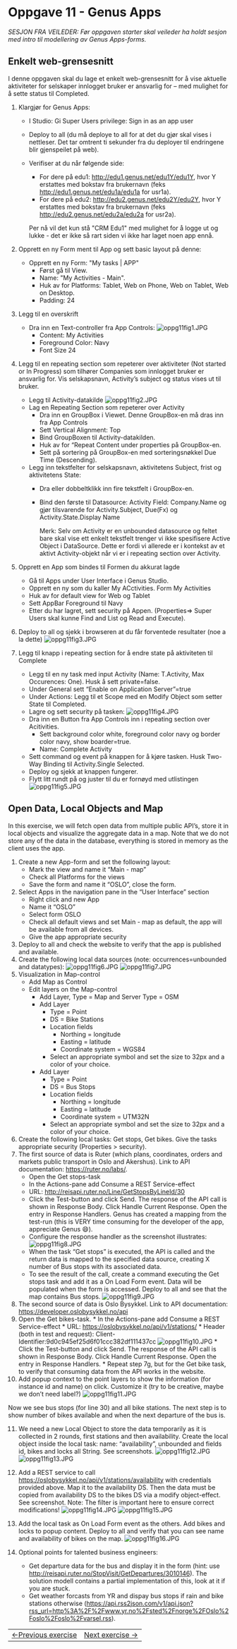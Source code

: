 # Oppgave 11 - Genus Apps

*SESJON FRA VEILEDER: Før oppgaven starter skal veileder ha holdt sesjon med intro til modellering av Genus Apps-forms.*

## Enkelt web-grensesnitt
I denne oppgaven skal du lage et enkelt web-grensesnitt for å vise aktuelle aktiviteter for selskaper innlogget bruker er ansvarlig for – med mulighet for å sette status til Completed.
1. Klargjør for Genus Apps:
    * I Studio: Gi Super Users privilege: Sign in as an app user
    * Deploy to all (du må deploye to all for at det du gjør skal vises i nettleser. Det tar omtrent ti sekunder fra du deployer til endringene blir gjenspeilet på web).
    * Verifiser at du når følgende side:
      * For dere på edu1: http://edu1.genus.net/edu1Y/edu1Y, hvor Y erstattes med bokstav fra brukernavn (feks http://edu1.genus.net/edu1a/edu1a for usr1a).
      *	For dere på edu2: http://edu2.genus.net/edu2Y/edu2Y, hvor Y erstattes med bokstav fra brukernavn (feks http://edu2.genus.net/edu2a/edu2a for usr2a).
    
      Per nå vil det kun stå "CRM Edu1" med mulighet for å logge ut og lukke - det er ikke så rart siden vi ikke har laget noen app ennå.
2.	Opprett en ny Form ment til App og sett basic layout på denne:
    * Opprett en ny Form: "My tasks | APP"
      * Først gå til View.
      * Name: "My Activities - Main".
      * Huk av for Platforms: Tablet, Web on Phone, Web on Tablet, Web on Desktop.
      *  Padding: 24
3.	Legg til en overskrift
    * Dra inn en Text-controller fra App Controls:
      ![oppg11fig1.JPG](media/oppg11fig1.JPG)
      * Content: My Activities
      * Foreground Color: Navy
      * Font Size 24
4. Legg til en repeating section som repeterer over aktiviteter (Not started or In Progress) som tilhører Companies som innlogget bruker er ansvarlig for. Vis selskapsnavn, Activity’s subject og status vises ut til bruker.
   * Legg til Activity-datakilde
  ![oppg11fig2.JPG](media/oppg11fig2.JPG)
   * Lag en Repeating Section som repeterer over Activity
      * Dra inn en GroupBox i Viewet. Denne GroupBox-en må dras inn fra App Controls
      * Sett Vertical Alignment: Top
      * Bind GroupBoxen til Activity-datakilden.
      * Huk av for “Repeat Content under properties på GroupBox-en.
      * Sett på sortering på GroupBox-en med sorteringsnøkkel Due Time (Descending).
    * Legg inn tekstfelter for selskapsnavn, aktivitetens Subject, frist og aktivitetens State: 
      * Dra eller dobbeltklikk inn fire tekstfelt i GroupBox-en.
      * Bind den første til Datasource: Activity Field: Company.Name og gjør tilsvarende for Activity.Subject, Due(Fx) og Activity.State.Display Name
        
        Merk: Selv om Activity er en unbounded datasource og feltet bare skal vise ett enkelt tekstfelt trenger vi ikke spesifisere Active Object i DataSource. Dette er fordi vi allerede er i kontekst av et aktivt Activity-objekt når vi er i repeating section over Activity.
5. Opprett en App som bindes til Formen du akkurat lagde
    * Gå til Apps under User Interface i Genus Studio.
    * Opprett en ny som du kaller My ACctivities. Form My Activities
    * Huk av for default view for Web og Tablet
    * Sett AppBar Foreground til Navy
    * Etter du har lagret, sett security på Appen. (Properties=> Super 
  Users skal kunne Find and List og Read and Execute).
6. Deploy to all og sjekk i browseren at du får forventede resultater (noe a la dette)
![oppg11fig3.JPG](media/oppg11fig3.JPG)
 
7. Legg til knapp i repeating section for å endre state på aktiviteten til Complete 
    * Legg til en ny task med input Activity (Name: T.Activity, Max Occurences: One). Husk å sett private=false.
    * Under General sett “Enable on Application Server”=true
    * Under Actions: Legg til et Scope med en Modify Object som setter State til Completed.
    * Lagre og sett security på tasken:
  ![oppg11fig4.JPG](media/oppg11fig4.JPG)
    * Dra inn en Button fra App Controls inn i repeating section over Acitivities. 
      * Sett background color white, foreground color navy og border color navy, show boarder=true.
      * Name: Complete Activity
    * Sett command og event på knappen for å kjøre tasken. Husk Two-Way Binding til Activity.Single Selected.
    * Deploy og sjekk at knappen fungerer. 
    * Flytt litt rundt på og juster til du er fornøyd med utlistingen
  ![oppg11fig5.JPG](media/oppg11fig5.JPG)
  
## Open Data, Local Objects and Map
In this exercise, we will fetch open data from multiple public API’s, store it in local objects and visualize the aggregate data in a map. Note that we do not store any of the data in the database, everything is stored in memory as the client uses the app.
  1.  Create a new App-form and set the following layout:
      - Mark the view and name it “Main - map”
      - Check all Platforms for the views
      - Save the form and name it “OSLO”, close the form.
  2.  Select Apps in the navigation pane in the “User Interface” section
      * Right click and new App
      * Name it “OSLO”
      * Select form OSLO
      * Check all default views and set Main - map as default, the app will be available from all devices.
      * Give the app appropriate security
  3. Deploy to all and check the website to verify that the app is published and available.
  4.	Create the following local data sources (note: occurrences=unbounded and datatypes):
    ![oppg11fig6.JPG](media/oppg11fig6.JPG)
    ![oppg11fig7.JPG](media/oppg11fig7.JPG)
  5.	Visualization in Map-control
         * Add Map as Control
         * Edit layers on the Map-control
            - Add Layer, Type = Map and Server Type = OSM
            - Add Layer
               - Type = Point
               - DS = Bike Stations
               - Location fields
                  - Northing = longitude
                  - Easting = latitude
                  - Coordinate system = WGS84
               - Select an appropriate symbol and set the size to 32px and a color of your choice.
            * Add Layer
               - Type = Point 
               - DS = Bus Stops
               - Location fields
                  - Northing = longitude
                  - Easting = latitude
                  - Coordinate system = UTM32N
               - Select an appropriate symbol and set the size to 32px and a color of your choice.
  6.	Create the following local tasks: Get stops, Get bikes. Give the tasks appropriate security (Properties > security).
  7.	The first source of data is Ruter (which plans, coordinates, orders and markets public transport in Oslo and Akershus). Link to API documentation: https://ruter.no/labs/.
         * Open the Get stops-task
         * In the Actions-pane add Consume a REST Service-effect
         * URL: http://reisapi.ruter.no/Line/GetStopsByLineId/30
         * Click the Test-button and click Send. The response of the API call is shown in Response Body. Click Handle Current Response. Open the entry in Response Handlers. Genus has created a mapping from the test-run (this is VERY time consuming for the developer of the app, appreciate Genus :smile:).
         * Configure the response handler as the screenshot illustrates:
  ![oppg11fig8.JPG](media/oppg11fig8.JPG)  
         * When the task “Get stops” is executed, the API is called and the return data is mapped to the specified data source, creating X number of Bus stops with its associated data.
         * To see the result of the call, create a command executing the Get stops task and add it as a On Load Form event. Data will be populated when the form is accessed. Deploy to all and see that the map contains Bus stops.
   ![oppg11fig9.JPG](media/oppg11fig9.JPG)  
8. The second source of data is Oslo Bysykkel. Link to API documentation: https://developer.oslobysykkel.no/api
9. Open the Get bikes-task.
         * In the Actions-pane add Consume a REST Service-effect
         * URL: https://oslobysykkel.no/api/v1/stations/
         * Header (both in test and request): Client-Identifier:9d0c945ef25d6f01ccc382df111437cc
         ![oppg11fig10.JPG](media/oppg11fig10.JPG)
         * Click the Test-button and click Send. The response of the API call is shown in Response Body. Click Handle Current Response. Open the entry in Response Handlers.
         * Repeat step 7g, but for the Get bike task, to verify that consuming data from the API works in the website.
10.	Add popup context to the point layers to show the information (for instance id and name) on click. Customize it (try to be creative, maybe we don’t need label?)
   ![oppg11fig11.JPG](media/oppg11fig11.JPG)
   
   Now we see bus stops (for line 30) and all bike stations. The next step is to show number of bikes available and when the next departure of the bus is.
   
11.	We need a new Local Object to store the data temporarily as it is collected in 2 rounds, first stations and then availability. Create the local object inside the local task: name: “availability”, unbounded and fields id, bikes and locks all String. See screenshots.
   ![oppg11fig12.JPG](media/oppg11fig12.JPG)
   ![oppg11fig13.JPG](media/oppg11fig13.JPG)
 
12.	Add a REST service to call https://oslobysykkel.no/api/v1/stations/availability with credentials provided above. Map it to the availability DS. Then the data must be copied from availability DS to the bikes DS via a modify object-effect. See screenshot. Note: The filter is important here to ensure correct modifications!
   ![oppg11fig14.JPG](media/oppg11fig14.JPG)
   ![oppg11fig15.JPG](media/oppg11fig15.JPG)
13.	Add the local task as On Load Form event as the others. Add bikes and locks to popup content. Deploy to all and verify that you can see name and availability of bikes on the map.
   ![oppg11fig16.JPG](media/oppg11fig16.JPG)
   
14. Optional points for talented business engineers:
      * Get departure data for the bus and display it in the form (hint: use http://reisapi.ruter.no/StopVisit/GetDepartures/3010146). The solution modell contains a partial implementation of this, look at it if you are stuck.
      * Get weather forcasts from YR and dispay bus stops if rain and bike stations otherwise (https://api.rss2json.com/v1/api.json?rss_url=http%3A%2F%2Fwww.yr.no%2Fsted%2Fnorge%2FOslo%2Foslo%2Foslo%2Fvarsel.rss).
      
      
<table>
   <tr><td><a href="oppgave-10.md"><-Previous exercise</a></td><td><a href="oppgave-12.md">Next exercise -></a></td></tr>
</table>
